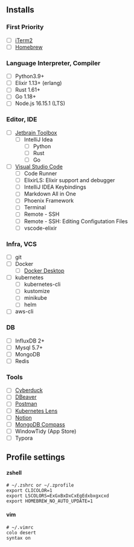 ## Installs

### First Priority

- [ ] [iTerm2](https://iterm2.com/)
- [ ] [Homebrew](https://brew.sh/)

### Language Interpreter, Compiler

- [ ] Python3.9+
- [ ] Elixir 1.13+ (erlang)
- [ ] Rust 1.61+
- [ ] Go 1.18+
- [ ] Node.js 16.15.1 (LTS)

### Editor, IDE

- [ ] [Jetbrain Toolbox](https://www.jetbrains.com/toolbox-app/)
  - [ ] IntelliJ Idea
    - [ ] Python
    - [ ] Rust
    - [ ] Go
- [ ] [Visual Studio Code](https://code.visualstudio.com/)
  - [ ] Code Runner
  - [ ] ElixirLS: Elixir support and debugger
  - [ ] IntelliJ IDEA Keybindings
  - [ ] Markdown All in One
  - [ ] Phoenix Framework
  - [ ] Terminal
  - [ ] Remote - SSH
  - [ ] Remote - SSH: Editing Configutation Files
  - [ ] vscode-elixir

### Infra, VCS

- [ ] git
- [ ] Docker
  - [ ] [Docker Desktop](https://www.docker.com/get-started/)
- [ ] kubernetes
  - [ ] kubernetes-cli
  - [ ] kustomize
  - [ ] minikube
  - [ ] helm
- [ ] aws-cli

### DB

- [ ] InfluxDB 2+
- [ ] Mysql 5.7+
- [ ] MongoDB
- [ ] Redis

### Tools

- [ ] [Cyberduck](https://cyberduck.io/)
- [ ] [DBeaver](https://dbeaver.io/)
- [ ] [Postman](https://www.postman.com/downloads/)
- [ ] [Kubernetes Lens](https://k8slens.dev/)
- [ ] [Notion](https://www.notion.so/ko-kr/desktop)
- [ ] [MongoDB Compass](https://www.mongodb.com/products/compass)
- [ ] WindowTidy (App Store)
- [ ] Typora

## Profile settings

#### zshell

```shell
# ~/.zshrc or ~/.zprofile
export CLICOLOR=1
export LSCOLORS=ExGxBxDxCxEgEdxbxgxcxd
export HOMEBREW_NO_AUTO_UPDATE=1
```

#### vim

```shell
# ~/.vimrc
colo desert
syntax on
```
